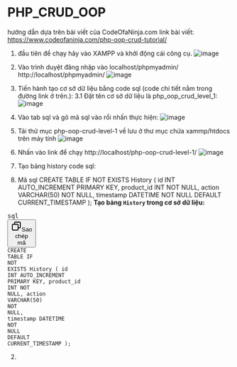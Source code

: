 # PHP_CRUD_OOP
hướng dẫn dựa trên bài viết của CodeOfaNinja.com 
link bài viết: https://www.codeofaninja.com/php-oop-crud-tutorial/
1. đầu tiên để chạy hãy vào XAMPP và khởi động cái công cụ.
   ![image](https://github.com/beckphoem/PHP_CRUD_OOP/assets/116699754/9ec929b3-b11f-448e-ac1e-bca4023d6fe2)
2. Vào trình duyệt đăng nhập vào localhost/phpmyadmin/ http://localhost/phpmyadmin/
   ![image](https://github.com/beckphoem/PHP_CRUD_OOP/assets/116699754/66646a0a-7165-484e-9b42-bae2dab25578)
3. Tiến hành tạo cơ sở dữ liệu bằng code sql (code chi tiết nằm trong đường link ở trên.):
      3.1 Đặt tên cơ sở dữ liệu là php_oop_crud_level_1:
      ![image](https://github.com/beckphoem/PHP_CRUD_OOP/assets/116699754/b937405a-89d1-4b8e-a50a-8d2db4b4c68d)
4.  Vào tab sql và gõ mã sql vào rồi nhấn thực hiện:
       ![image](https://github.com/beckphoem/PHP_CRUD_OOP/assets/116699754/8018d180-c406-4d95-9878-15a4263c6734)
5. Tải thử mục php-oop-crud-level-1 về lưu ở thư mục chứa xammp/htdocs trên máy tính
   ![image](https://github.com/beckphoem/PHP_CRUD_OOP/assets/116699754/ab4dfc52-3929-418a-8ca6-74a2d7c6cb01)
6. Nhấn vào link để chạy http://localhost/php-oop-crud-level-1/
    ![image](https://github.com/beckphoem/PHP_CRUD_OOP/assets/116699754/5fe11dca-5d8c-4e07-b7f1-41fe065e7a1a)
7. Tạo bảng history code sql:

8. Mã sql
  CREATE TABLE IF NOT EXISTS History (
    id INT AUTO_INCREMENT PRIMARY KEY,
    product_id INT NOT NULL,
    action VARCHAR(50) NOT NULL,
    timestamp DATETIME NOT NULL DEFAULT CURRENT_TIMESTAMP
);
<strong>Tạo bảng <code>History</code> trong cơ sở dữ liệu:</strong></li></ol><pre><div class="dark bg-gray-950 rounded-md border-[0.5px] border-token-border-medium"><div class="flex items-center relative text-token-text-secondary bg-token-main-surface-secondary px-4 py-2 text-xs font-sans justify-between rounded-t-md"><span>sql</span><div class="flex items-center"><span class="" data-state="closed"><button class="flex gap-1 items-center"><svg xmlns="http://www.w3.org/2000/svg" width="24" height="24" fill="none" viewBox="0 0 24 24" class="icon-sm"><path fill="currentColor" fill-rule="evenodd" d="M7 5a3 3 0 0 1 3-3h9a3 3 0 0 1 3 3v9a3 3 0 0 1-3 3h-2v2a3 3 0 0 1-3 3H5a3 3 0 0 1-3-3v-9a3 3 0 0 1 3-3h2zm2 2h5a3 3 0 0 1 3 3v5h2a1 1 0 0 0 1-1V5a1 1 0 0 0-1-1h-9a1 1 0 0 0-1 1zM5 9a1 1 0 0 0-1 1v9a1 1 0 0 0 1 1h9a1 1 0 0 0 1-1v-9a1 1 0 0 0-1-1z" clip-rule="evenodd"></path></svg>Sao chép mã</button></span></div></div><div class="overflow-y-auto p-4 text-left undefined" dir="ltr"><code class="!whitespace-pre hljs language-sql"><span class="hljs-keyword">CREATE</span> <span class="hljs-keyword">TABLE</span> IF <span class="hljs-keyword">NOT</span> <span class="hljs-keyword">EXISTS</span> History (
    id <span class="hljs-type">INT</span> AUTO_INCREMENT <span class="hljs-keyword">PRIMARY</span> KEY,
    product_id <span class="hljs-type">INT</span> <span class="hljs-keyword">NOT</span> <span class="hljs-keyword">NULL</span>,
    action <span class="hljs-type">VARCHAR</span>(<span class="hljs-number">50</span>) <span class="hljs-keyword">NOT</span> <span class="hljs-keyword">NULL</span>,
    <span class="hljs-type">timestamp</span> DATETIME <span class="hljs-keyword">NOT</span> <span class="hljs-keyword">NULL</span> <span class="hljs-keyword">DEFAULT</span> <span class="hljs-built_in">CURRENT_TIMESTAMP</span>
);
</code></div></div></pre><ol start="2"><li><p><strong>
